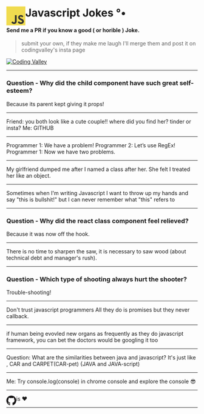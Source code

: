 # Javascript Jokes °• <img align="left" alt="javascript" width="50px" src="https://raw.githubusercontent.com/github/explore/80688e429a7d4ef2fca1e82350fe8e3517d3494d/topics/javascript/javascript.png" />

#### Send me a PR if you know a good ( or horible ) Joke.

> submit your own, if they make me laugh I'll merge them and post it on codingvalley's insta page

[![Coding Valley](https://img.shields.io/badge/-Coding_Valley-black)][website]

---

### Question - Why did the child component have such great self-esteem?

Because its parent kept giving it props!

---

Friend: you both look like a cute couple!! where did you find her? tinder or insta?
Me: GITHUB

---

Programmer 1: We have a problem!
Programmer 2: Let’s use RegEx!
Programmer 1: Now we have two problems.

---

My girlfriend dumped me after I named a class after her. She felt I treated her like an object.

---

Sometimes when I'm writing Javascript I want to throw up my hands and say "this is bullshit!" but I can never remember what "this" refers to

---

### Question - Why did the react class component feel relieved?

Because it was now off the hook.

---

There is no time to sharpen the saw, it is necessary to saw wood (about technical debt and manager's rush).

---

### Question - Which type of shooting always hurt the shooter?

Trouble-shooting!

---

Don't trust javascript programmers
All they do is promises but they never callback.

---

if human being evovled new organs as frequently as they do javascript framework, you can bet the doctors would be googling it too

---

Question: What are the similarities between java and javascript?
It's just like , CAR and CARPET(CAR-pet) {JAVA and JAVA-script)

---

Me: Try console.log(console) in chrome console and explore the console 😎

---

<img align="left" alt="GitHub" width="26px" src="https://raw.githubusercontent.com/github/explore/78df643247d429f6cc873026c0622819ad797942/topics/github/github.png" />is :heart:

---

[website]: https://www.instagram.com/coding_valley_/
